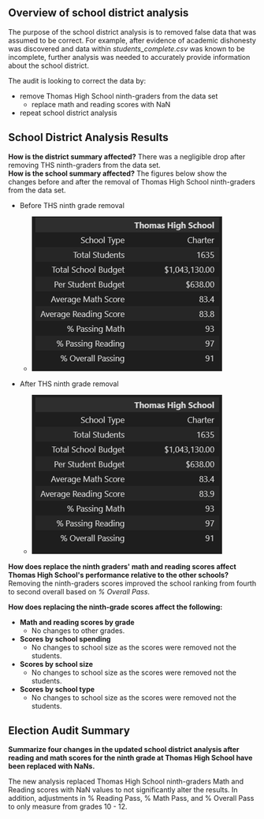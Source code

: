 ## Overview of school district analysis

The purpose of the school district analysis is to removed false data that was assumed to be correct. For example, after evidence of academic dishonesty was discovered and data within *students_complete.csv* was known to be incomplete, further analysis was needed to accurately provide information about the school district.

The audit is looking to correct the data by:
- remove Thomas High School ninth-graders from the data set
    - replace math and reading scores with NaN
- repeat school district analysis

## School District Analysis Results
**How is the district summary affected?**
There was a negligible drop after removing THS ninth-graders from the data set.  
**How is the school summary affected?**
The figures below show the changes before and after the removal of Thomas High School ninth-graders from the data set.

- Before THS ninth grade removal
    - ![Before THS Ninth grade removal](https://github.com/HappyM0f0/School_District_Analysis/blob/main/Resources/Before_removal.png)

- After THS ninth grade removal
    - ![Before THS Ninth grade removal](https://github.com/HappyM0f0/School_District_Analysis/blob/main/Resources/After_removal.png)

**How does replace the ninth graders' math and reading scores affect Thomas High School's performance relative to the other schools?**
Removing the ninth-graders scores improved the school ranking from fourth to second overall based on *% Overall Pass*. 

**How does replacing the ninth-grade scores affect the following:**
- **Math and reading scores by grade**
    - No changes to other grades.
- **Scores by school spending**
    - No changes to school size as the scores were removed not the students.
- **Scores by school size**
    - No changes to school size as the scores were removed not the students.
- **Scores by school type**
    - No changes to school size as the scores were removed not the students.

## Election Audit Summary
**Summarize four changes in the updated school district analysis after reading and math scores for the ninth grade at Thomas High School have been replaced with NaNs.**

The new analysis replaced Thomas High School ninth-graders Math and Reading scores with NaN values to not significantly alter the results. In addition, adjustments in % Reading Pass, % Math Pass, and % Overall Pass to only measure from grades 10 - 12.
